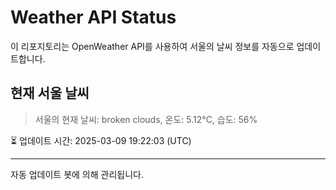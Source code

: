 
# Weather API Status

이 리포지토리는 OpenWeather API를 사용하여 서울의 날씨 정보를 자동으로 업데이트합니다.

## 현재 서울 날씨
> 서울의 현재 날씨: broken clouds, 온도: 5.12°C, 습도: 56%

⏳ 업데이트 시간: 2025-03-09 19:22:03 (UTC)

---
자동 업데이트 봇에 의해 관리됩니다.
